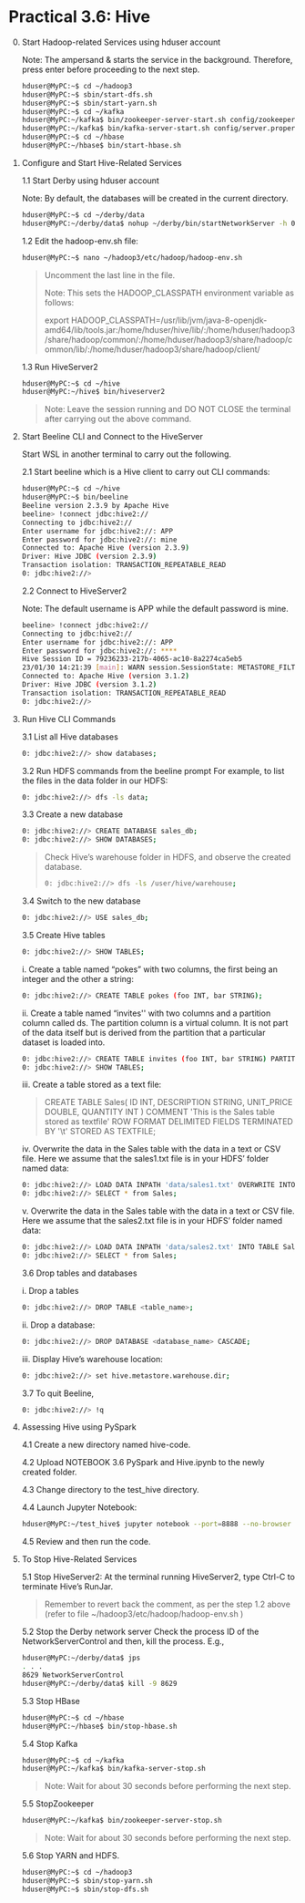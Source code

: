 # Practical 3.6: Hive

0. Start Hadoop-related Services using hduser account

   Note: The ampersand & starts the service in the background. Therefore, press enter before proceeding to the next step.

   ~~~bash
   hduser@MyPC:~$ cd ~/hadoop3 
   hduser@MyPC:~$ sbin/start-dfs.sh 
   hduser@MyPC:~$ sbin/start-yarn.sh
   hduser@MyPC:~$ cd ~/kafka
   hduser@MyPC:~/kafka$ bin/zookeeper-server-start.sh config/zookeeper.properties &
   hduser@MyPC:~/kafka$ bin/kafka-server-start.sh config/server.properties &
   hduser@MyPC:~$ cd ~/hbase
   hduser@MyPC:~/hbase$ bin/start-hbase.sh
   ~~~

1. Configure and Start Hive-Related Services

   1.1 Start Derby using hduser account

     Note: By default, the databases will be created in the current directory.
     ~~~bash
     hduser@MyPC:~$ cd ~/derby/data
     hduser@MyPC:~/derby/data$ nohup ~/derby/bin/startNetworkServer -h 0.0.0.0 &
     ~~~

   1.2 Edit the hadoop-env.sh file:
    ~~~bash
    hduser@MyPC:~$ nano ~/hadoop3/etc/hadoop/hadoop-env.sh
    ~~~
    > Uncomment the last line in the file.
    > 
    > Note: This sets the HADOOP_CLASSPATH environment variable as follows:
    > 
    > export HADOOP_CLASSPATH=/usr/lib/jvm/java-8-openjdk-amd64/lib/tools.jar:/home/hduser/hive/lib/:/home/hduser/hadoop3/share/hadoop/common/:/home/hduser/hadoop3/share/hadoop/common/lib/:/home/hduser/hadoop3/share/hadoop/client/

   1.3 Run HiveServer2
    ~~~bash
    hduser@MyPC:~$ cd ~/hive
    hduser@MyPC:~/hive$ bin/hiveserver2
    ~~~
    > Note:	Leave the session running and DO NOT CLOSE the terminal after carrying out the above command.



2. Start Beeline CLI and Connect to the HiveServer

   Start WSL in another terminal to carry out the following.

   2.1 Start beeline which is a Hive client to carry out CLI commands:
   ~~~bash
   hduser@MyPC:~$ cd ~/hive
   hduser@MyPC:~$ bin/beeline
   Beeline version 2.3.9 by Apache Hive
   beeline> !connect jdbc:hive2://
   Connecting to jdbc:hive2://
   Enter username for jdbc:hive2://: APP
   Enter password for jdbc:hive2://: mine
   Connected to: Apache Hive (version 2.3.9)
   Driver: Hive JDBC (version 2.3.9)
   Transaction isolation: TRANSACTION_REPEATABLE_READ
   0: jdbc:hive2://>
   ~~~

   2.2 Connect to HiveServer2

   Note: The default username is APP while the default password is mine.
   ~~~bash
   beeline> !connect jdbc:hive2://
   Connecting to jdbc:hive2://
   Enter username for jdbc:hive2://: APP
   Enter password for jdbc:hive2://: ****
   Hive Session ID = 79236233-217b-4065-ac10-8a2274ca5eb5
   23/01/30 14:21:39 [main]: WARN session.SessionState: METASTORE_FILTER_HOOK will be ignored, since hive.security.authorization.manager is set to instance of HiveAuthorizerFactory.
   Connected to: Apache Hive (version 3.1.2)
   Driver: Hive JDBC (version 3.1.2)
   Transaction isolation: TRANSACTION_REPEATABLE_READ
   0: jdbc:hive2://>
   ~~~



3. Run Hive CLI Commands

   3.1 List all Hive databases
   ~~~bash
   0: jdbc:hive2://> show databases;
   ~~~

   3.2 Run HDFS commands from the beeline prompt
      For example, to list the files in the data folder in our HDFS:
      ~~~bash
      0: jdbc:hive2://> dfs -ls data;
      ~~~

   3.3 Create a new database
      ~~~bash
      0: jdbc:hive2://> CREATE DATABASE sales_db;
      0: jdbc:hive2://> SHOW DATABASES;
      ~~~
      > Check Hive’s warehouse folder in HDFS, and observe the created database.
      > ~~~bash
      > 0: jdbc:hive2://> dfs -ls /user/hive/warehouse;
      > ~~~

    3.4 Switch to the new database
      ~~~bash
      0: jdbc:hive2://> USE sales_db;
      ~~~

    3.5 Create Hive tables
      ~~~bash
      0: jdbc:hive2://> SHOW TABLES;
      ~~~

      i. Create a table named “pokes” with two columns, the first being an integer and the other a string:
      ~~~bash
      0: jdbc:hive2://> CREATE TABLE pokes (foo INT, bar STRING);
      ~~~
      
      ii. Create a table named “invites'' with two columns and a partition column called ds. The partition column is a virtual column. It is not part of the data itself but is derived from the partition that a particular dataset is loaded into.
      ~~~bash
      0: jdbc:hive2://> CREATE TABLE invites (foo INT, bar STRING) PARTITIONED BY (ds STRING);
      0: jdbc:hive2://> SHOW TABLES;
      ~~~

      iii. Create a table stored as a text file:
      > CREATE TABLE Sales(
      > ID INT,
      > DESCRIPTION STRING,
      > UNIT_PRICE DOUBLE,
      > QUANTITY INT
      > )
      > COMMENT 'This is the Sales table stored as textfile'
      > ROW FORMAT DELIMITED
      > FIELDS TERMINATED BY '\t'
      > STORED AS TEXTFILE;

      iv. Overwrite the data in the Sales table with the data in a text or CSV file. Here we assume that the sales1.txt file is in your HDFS’ folder named data:
      ~~~bash
      0: jdbc:hive2://> LOAD DATA INPATH 'data/sales1.txt' OVERWRITE INTO TABLE Sales;
      0: jdbc:hive2://> SELECT * from Sales;
      ~~~

      v. Overwrite the data in the Sales table with the data in a text or CSV file. Here we assume that the sales2.txt file is in your HDFS’ folder named data:
      ~~~bash
      0: jdbc:hive2://> LOAD DATA INPATH 'data/sales2.txt' INTO TABLE Sales;
      0: jdbc:hive2://> SELECT * from Sales;
      ~~~

    3.6 Drop tables and databases

    i. Drop a tables
      ~~~bash
      0: jdbc:hive2://> DROP TABLE <table_name>;
      ~~~

      ii. Drop a database:
      ~~~bash
      0: jdbc:hive2://> DROP DATABASE <database_name> CASCADE;
      ~~~

      iii. Display Hive’s warehouse location:
      ~~~bash
      0: jdbc:hive2://> set hive.metastore.warehouse.dir;
      ~~~

    3.7 To quit Beeline,
      ~~~bash
      0: jdbc:hive2://> !q
      ~~~



4. Assessing Hive using PySpark

   4.1 Create a new directory named hive-code.

   4.2 Upload NOTEBOOK 3.6 PySpark and Hive.ipynb to the newly created folder.

   4.3 Change directory to the test_hive directory.

   4.4 Launch Jupyter Notebook:
      ~~~bash
      hduser@MyPC:~/test_hive$ jupyter notebook --port=8888 --no-browser
      ~~~

   4.5 Review and then run the code.


5. To Stop Hive-Related Services

   5.1 Stop HiveServer2:
     At the terminal running HiveServer2, type Ctrl-C to terminate Hive’s RunJar.
     > Remember to revert back the comment, as per the step 1.2 above (refer to file ~/hadoop3/etc/hadoop/hadoop-env.sh )

   5.2 Stop the Derby network server 
     Check the process ID of the NetworkServerControl and then, kill the process. E.g., 
     ~~~bash
     hduser@MyPC:~/derby/data$ jps                           
     . . .                                                                         
     8629 NetworkServerControl                               
     hduser@MyPC:~/derby/data$ kill -9 8629 
     ~~~

   5.3 Stop HBase
     ~~~bash
     hduser@MyPC:~$ cd ~/hbase
     hduser@MyPC:~/hbase$ bin/stop-hbase.sh
     ~~~
     
   5.4 Stop Kafka
     ~~~bash
     hduser@MyPC:~$ cd ~/kafka
     hduser@MyPC:~/kafka$ bin/kafka-server-stop.sh
     ~~~
     > Note: Wait for about 30 seconds before performing the next step.

    5.5 StopZookeeper
     ~~~bash
     hduser@MyPC:~/kafka$ bin/zookeeper-server-stop.sh
     ~~~
     > Note: Wait for about 30 seconds before performing the next step.

    5.6 Stop YARN and HDFS.
     ~~~bash
     hduser@MyPC:~$ cd ~/hadoop3
     hduser@MyPC:~$ sbin/stop-yarn.sh
     hduser@MyPC:~$ sbin/stop-dfs.sh
     ~~~




